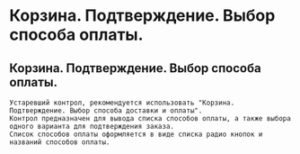 ﻿---
description: 2.4.7
---
# Корзина. Подтверждение. Выбор способа оплаты.
## Корзина. Подтверждение. Выбор способа оплаты.
	Устаревший контрол, рекомендуется использовать "Корзина. Подтверждение. Выбор способа доставки и оплаты".
	Контрол предназначен для вывода списка способов оплаты, а также выбора одного варианта для подтверждения заказа.
	Список способов оплаты оформляется в виде списка радио кнопок и названий способов оплаты.
